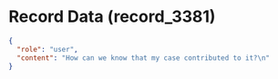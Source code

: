 # Record Data (record_3381)

```json
{
  "role": "user",
  "content": "How can we know that my case contributed to it?\n"
}
```
